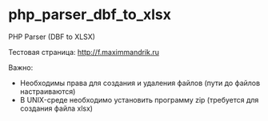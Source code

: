 # php_parser_dbf_to_xlsx
PHP Parser (DBF to XLSX)

Тестовая страница: http://f.maximmandrik.ru

Важно:
- Необходимы права для создания и удаления файлов (пути до файлов настраиваются)
- В UNIX-среде необходимо установить программу zip (требуется для создания файла xlsx)
